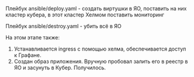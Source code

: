 Плейбук ansible/deploy.yaml - создать виртушки в ЯО, поставить на них кластер кубера, в этот кластер Хелмом поставить мониторинг

Плейбук ansible/destroy.yaml - убить всё в ЯО

На этом этапе также:
1. Устанавливается ingress с помощью хелма, обеспечивается доступ к Графане.
2. Создан образ приложения. Вручную пробовал залить его в реестр в ЯО и засунуть в Кубер. Получилось.